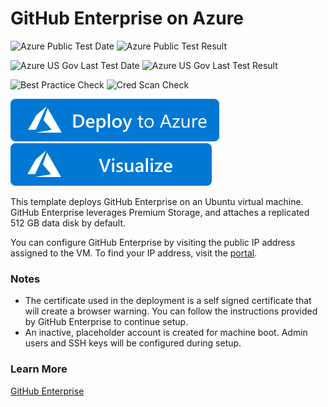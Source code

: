 # GitHub Enterprise on Azure

![Azure Public Test Date](https://azurequickstartsservice.blob.core.windows.net/badges/github-enterprise/PublicLastTestDate.svg)
![Azure Public Test Result](https://azurequickstartsservice.blob.core.windows.net/badges/github-enterprise/PublicDeployment.svg)

![Azure US Gov Last Test Date](https://azurequickstartsservice.blob.core.windows.net/badges/github-enterprise/FairfaxLastTestDate.svg)
![Azure US Gov Last Test Result](https://azurequickstartsservice.blob.core.windows.net/badges/github-enterprise/FairfaxDeployment.svg)

![Best Practice Check](https://azurequickstartsservice.blob.core.windows.net/badges/github-enterprise/BestPracticeResult.svg)
![Cred Scan Check](https://azurequickstartsservice.blob.core.windows.net/badges/github-enterprise/CredScanResult.svg)

[![Deploy To Azure](https://raw.githubusercontent.com/Azure/azure-quickstart-templates/master/1-CONTRIBUTION-GUIDE/images/deploytoazure.svg?sanitize=true)]("https://portal.azure.com/#create/Microsoft.Template/uri/https%3A%2F%2Fraw.githubusercontent.com%2FAzure%2Fazure-quickstart-templates%2Fmaster%2Fgithub-enterprise%2Fazuredeploy.json")  [![Visualize](https://raw.githubusercontent.com/Azure/azure-quickstart-templates/master/1-CONTRIBUTION-GUIDE/images/visualizebutton.svg?sanitize=true)]("http://armviz.io/#/?load=https%3A%2F%2Fraw.githubusercontent.com%2FAzure%2Fazure-quickstart-templates%2Fmaster%2Fgithub-enterprise%2Fazuredeploy.json")

This template deploys GitHub Enterprise on an Ubuntu virtual machine. GitHub Enterprise leverages Premium Storage, and attaches a replicated 512 GB data disk by default.

You can configure GitHub Enterprise by visiting the public IP address assigned to the VM. To find your IP address, visit the [portal](https://portal.azure.com).

### Notes

- The certificate used in the deployment is a self signed certificate that will create a browser warning. You can follow the instructions provided by GitHub Enterprise to continue setup.
- An inactive, placeholder account is created for machine boot. Admin users and SSH keys will be configured during setup.

### Learn More

[GitHub Enterprise](https://enterprise.github.com)


